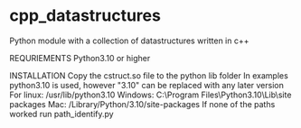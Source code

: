 # cpp_datastructures
Python module with a collection of datastructures written in c++

REQURIEMENTS
Python3.10 or higher

INSTALLATION
Copy the cstruct.so file to the python lib folder
In examples python3.10 is used, however "3.10" can be replaced with any later version
For linux: /usr/lib/python3.10
Windows: C:\Program Files\Python3.10\Lib\site packages
Mac: /Library/Python/3.10/site-packages
If none of the paths worked run path_identify.py
